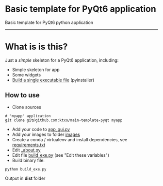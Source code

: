 
# Basic template for PyQt6 application

Basic template for PyQt6 python application 

----

# What is is this?
Just a *simple* skeleton for a PyQt6 application, including:

- Simple skeleton for app
- Some widgets
- [Build a single executable file](#build-executable) (pyinstaller)


## How to use

- Clone sources 
```
# "myapp" application
git clone git@github.com:ktxo/main-template-pyqt myapp
```

- Add your code to [app_gui.py](app_gui.py)
- Add your images to folder [images](images)
- Create a conda / virtualenv and install dependencies, see [requirements.txt](requirements.txt)
- Edit [_about.py](_about.py)
- Edit file [build_exe.py](build_exe.py) (see "Edit these variables")
- Build binary file:
```
python build_exe.py
```

Output in **dist** folder

